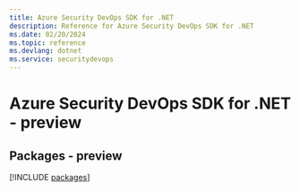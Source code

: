 ```yaml
---
title: Azure Security DevOps SDK for .NET
description: Reference for Azure Security DevOps SDK for .NET
ms.date: 02/20/2024
ms.topic: reference
ms.devlang: dotnet
ms.service: securitydevops
---
```

# Azure Security DevOps SDK for .NET - preview
## Packages - preview
[!INCLUDE [packages](security-devops-index.md)]